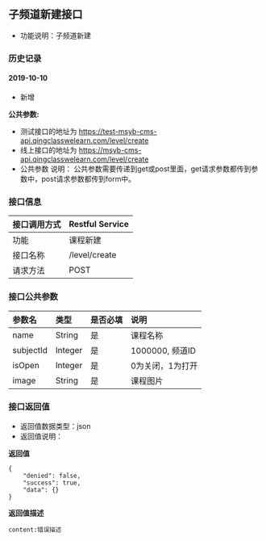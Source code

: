 ## 子频道新建接口
+ 功能说明：子频道新建

### 历史记录

#### 2019-10-10 
- 新增

**公共参数:**
+ 测试接口的地址为 https://test-msyb-cms-api.qingclasswelearn.com/level/create
+ 线上接口的地址为 https://msyb-cms-api.qingclasswelearn.com/level/create
+ 公共参数 说明： 公共参数需要传递到get或post里面，get请求参数都传到参数中，post请求参数都传到form中。

### 接口信息
|接口调用方式 	|	Restful Service			|
|:--------------|:--------------------------|
|功能	     	| 课程新建					|
|接口名称		|/level/create				|
|请求方法		|POST					    |

### 接口公共参数
|参数名		   		|类型	|是否必填	|说明			    					|
|:------------------|:------|:----------|:--------------------------------------|
|name				|String	|是		  	|课程名称								|
|subjectId			|Integer|是		  	|1000000, 频道ID							|
|isOpen				|Integer|是		  	|0为关闭，1为打开							|
|image				|String	|是		  	|课程图片								|

### 接口返回值
+ 返回值数据类型：json
+ 返回值说明：

**返回值**  

```
{
    "denied": false,
    "success": true,
    "data": {}
}
```

**返回值描述**  

```
content:错误描述
```
